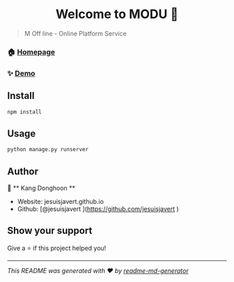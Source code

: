 <h1 align="center">Welcome to MODU 👋</h1>
<p>
</p>


> M Off line - Online Platform Service

### 🏠 [Homepage](modu.jesuisjavert.com  )

### ✨ [Demo](modu.jesuisjavert.com)

## Install

```sh
npm install
```

## Usage

```sh
python manage.py runserver
```

## Author

👤 **  Kang Donghoon   **

* Website:  jesuisjavert.github.io   
* Github: [@jesuisjavert   \](https://github.com/jesuisjavert   \)

## Show your support

Give a ⭐️ if this project helped you!

***
_This README was generated with ❤️ by [readme-md-generator](https://github.com/kefranabg/readme-md-generator)_